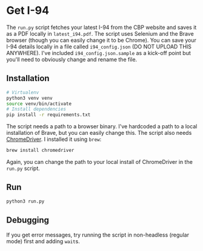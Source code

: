 # Get I-94

The `run.py` script fetches your latest I-94 from the CBP website and saves it as a PDF locally in `latest_i94.pdf`. The script uses Selenium and the Brave browser (though you can easily change it to be Chrome). You can save your I-94 details locally in a file called `i94_config.json` (DO NOT UPLOAD THIS ANYWHERE). I've included `i94_config.json.sample` as a kick-off point but you'll need to obviously change and rename the file.

## Installation

```bash
# Virtualenv
python3 venv venv
source venv/bin/activate
# Install dependencies
pip install -r requirements.txt
```

The script needs a path to a browser binary. I've hardcoded a path to a local installation of Brave, but you can easily change this.
The script also needs [ChromeDriver](https://developer.chrome.com/docs/chromedriver/downloads). I installed it using `brew`:

```bash
brew install chromedriver
```
Again, you can change the path to your local install of ChromeDriver in the `run.py` script.

## Run

```bash
python3 run.py
```

## Debugging

If you get error messages, try running the script in non-headless (regular mode) first and adding `wait`s.
